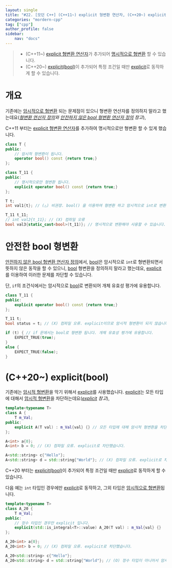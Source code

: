 ```yaml
---
layout: single
title: "#22. [모던 C++] (C++11~) explicit 형변환 연산자, (C++20~) explicit(bool)"
categories: "mordern-cpp"
tag: ["cpp"]
author_profile: false
sidebar: 
    nav: "docs"
---
```


> * (C++11~) [explicit 형변환 연산자](https://tango1202.github.io/mordern-cpp/mordern-cpp-explicit-conversions/)가 추가되어 [명시적으로 형변환](https://tango1202.github.io/classic-cpp-guide/classic-cpp-guide-conversions/#%EB%AA%85%EC%8B%9C%EC%A0%81-%ED%98%95%EB%B3%80%ED%99%98) 할 수 있습니다.
> * (C++20~) [explicit(bool)](https://tango1202.github.io/mordern-cpp/mordern-cpp-explicit-conversions/#c20-explicitbool)이 추가되어 특정 조건일 때만 [explicit](https://tango1202.github.io/classic-cpp-guide/classic-cpp-guide-conversions/#%EB%AA%85%EC%8B%9C%EC%A0%81-%EB%B3%80%ED%99%98-%EC%83%9D%EC%84%B1-%EC%A7%80%EC%A0%95%EC%9E%90explicit)로 동작하게 할 수 있습니다.

# 개요

기존에는 [암시적으로 형변환](https://tango1202.github.io/classic-cpp-guide/classic-cpp-guide-conversions/#%EC%95%94%EC%8B%9C%EC%A0%81-%ED%98%95%EB%B3%80%ED%99%98) 되는 문제점이 있으니 형변환 연산자를 정의하지 말라고 했는데요(*[형변환 연산자 정의](https://tango1202.github.io/classic-cpp-guide/classic-cpp-guide-conversions/#%ED%98%95%EB%B3%80%ED%99%98-%EC%97%B0%EC%82%B0%EC%9E%90-%EC%A0%95%EC%9D%98)와 [안전하지 않은 bool 형변환 연산자 정의](https://tango1202.github.io/classic-cpp-guide/classic-cpp-guide-conversions/#%EC%95%88%EC%A0%84%ED%95%98%EC%A7%80-%EC%95%8A%EC%9D%80-bool-%ED%98%95%EB%B3%80%ED%99%98-%EC%97%B0%EC%82%B0%EC%9E%90-%EC%A0%95%EC%9D%98) 참고*), 

C++11 부터는 [explicit 형변환 연산자](https://tango1202.github.io/mordern-cpp/mordern-cpp-explicit-conversions/)를 추가하여 명시적으로만 형변환 할 수 있게 했습니다.

```cpp
class T {
public:
    // 암시적 형변환이 됩니다.
    operator bool() const {return true;}
};

class T_11 {
public:
    // 명시적으로만 형변환 됩니다.
    explicit operator bool() const {return true;} 
};

T t;
int val1{t}; // (△) 비권장. bool() 을 이용하여 형변환 하고 암시적으로 int로 변환합니다.

T_11 t_11;
// int val2{t_11}; // (X) 컴파일 오류
bool val3{static_cast<bool>(t_11)}; // 명시적으로 변환해야 사용할 수 있습니다.
```

# 안전한 bool 형변환

[안전하지 않은 bool 형변환 연산자 정의](https://tango1202.github.io/classic-cpp-guide/classic-cpp-guide-conversions/#%EC%95%88%EC%A0%84%ED%95%98%EC%A7%80-%EC%95%8A%EC%9D%80-bool-%ED%98%95%EB%B3%80%ED%99%98-%EC%97%B0%EC%82%B0%EC%9E%90-%EC%A0%95%EC%9D%98)에서, [bool](https://tango1202.github.io/classic-cpp-guide/classic-cpp-guide-bool/)은 암시적으로 `int`로 형변환되면서 뜻하지 않은 동작을 할 수 있으니, [bool](https://tango1202.github.io/classic-cpp-guide/classic-cpp-guide-bool/) 형변환을 정의하지 말라고 했는데요, [explicit](https://tango1202.github.io/classic-cpp-guide/classic-cpp-guide-conversions/#%EB%AA%85%EC%8B%9C%EC%A0%81-%EB%B3%80%ED%99%98-%EC%83%9D%EC%84%B1-%EC%A7%80%EC%A0%95%EC%9E%90explicit) 를 이용하여 이러한 문제를 차단할 수 있습니다.

단, `if`의 조건식에서는 암시적으로 [bool](https://tango1202.github.io/classic-cpp-guide/classic-cpp-guide-bool/)로 변환되어 개체 유효성 평가에 유용합니다.

```cpp
class T_11 {
public:
    explicit operator bool() const {return true;}
};

T_11 t;
bool status = t; // (X) 컴파일 오류. explicit이므로 암시적 형변환이 되지 않습니다.

if (t) { // if 문에서는 bool로 형변환 됩니다. 개체 유효성 평가에 유용합니다.
    EXPECT_TRUE(true);
}
else {
    EXPECT_TRUE(false);
}
```

# (C++20~) explicit(bool)

기존에는 [암시적 형변환](https://tango1202.github.io/classic-cpp-guide/classic-cpp-guide-conversions/#%EC%95%94%EC%8B%9C%EC%A0%81-%ED%98%95%EB%B3%80%ED%99%98)을 막기 위해서 [explicit](https://tango1202.github.io/classic-cpp-guide/classic-cpp-guide-conversions/#%EB%AA%85%EC%8B%9C%EC%A0%81-%EB%B3%80%ED%99%98-%EC%83%9D%EC%84%B1-%EC%A7%80%EC%A0%95%EC%9E%90explicit)를 사용했습니다. [explicit](https://tango1202.github.io/classic-cpp-guide/classic-cpp-guide-conversions/#%EB%AA%85%EC%8B%9C%EC%A0%81-%EB%B3%80%ED%99%98-%EC%83%9D%EC%84%B1-%EC%A7%80%EC%A0%95%EC%9E%90explicit)는 모든 타입에 대해서 [암시적 형변환](https://tango1202.github.io/classic-cpp-guide/classic-cpp-guide-conversions/#%EC%95%94%EC%8B%9C%EC%A0%81-%ED%98%95%EB%B3%80%ED%99%98)을 차단하는데요(*[explicit](https://tango1202.github.io/classic-cpp-guide/classic-cpp-guide-conversions/#%EB%AA%85%EC%8B%9C%EC%A0%81-%EB%B3%80%ED%99%98-%EC%83%9D%EC%84%B1-%EC%A7%80%EC%A0%95%EC%9E%90explicit) 참고*),

```cpp
template<typename T>
class A {
    T m_Val;
public:
    explicit A(T val) : m_Val{val} {} // 모든 타입에 대해 암시적 형변환을 차단합니다.
};

A<int> a{0};
A<int> b = 0; // (X) 컴파일 오류. explicit로 차단했습니다.

A<std::string> c{"Hello"};
A<std::string> d = std::string{"World"}; // (X) 컴파일 오류. explicit로 차단했습니다.
```

C++20 부터는 [explicit(bool)](https://tango1202.github.io/mordern-cpp/mordern-cpp-explicit-conversions/#c20-explicitbool)이 추가되어 특정 조건일 때만 [explicit](https://tango1202.github.io/classic-cpp-guide/classic-cpp-guide-conversions/#%EB%AA%85%EC%8B%9C%EC%A0%81-%EB%B3%80%ED%99%98-%EC%83%9D%EC%84%B1-%EC%A7%80%EC%A0%95%EC%9E%90explicit)로 동작하게 할 수 있습니다.

다음 예는 `int` 타입인 경우에만 [explicit](https://tango1202.github.io/classic-cpp-guide/classic-cpp-guide-conversions/#%EB%AA%85%EC%8B%9C%EC%A0%81-%EB%B3%80%ED%99%98-%EC%83%9D%EC%84%B1-%EC%A7%80%EC%A0%95%EC%9E%90explicit)로 동작하고, 그외 타입은 [암시적으로 형변환](https://tango1202.github.io/classic-cpp-guide/classic-cpp-guide-conversions/#%EC%95%94%EC%8B%9C%EC%A0%81-%ED%98%95%EB%B3%80%ED%99%98)됩니다.

```cpp
template<typename T>
class A_20 {
    T m_Val;
public:
    // 정수 타입인 경우만 explicit 입니다.
    explicit(std::is_integral<T>::value) A_20(T val) : m_Val{val} {}
};

A_20<int> a{0};
A_20<int> b = 0; // (X) 컴파일 오류. explicit로 차단했습니다.

A_20<std::string> c{"Hello"};
A_20<std::string> d = std::string{"World"}; // (O) 정수 타입이 아니어서 암시적 형변환을 허용합니다.       

```

